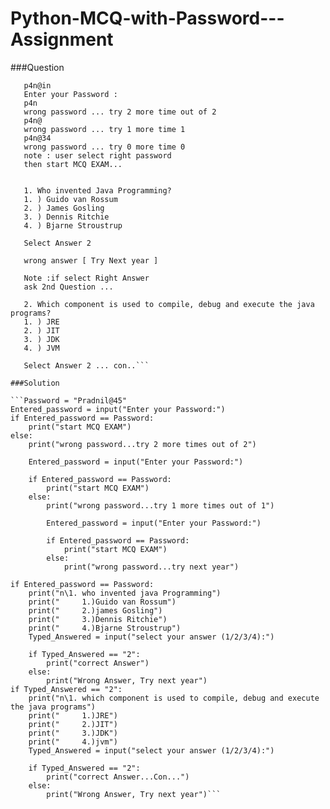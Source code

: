 # Python-MCQ-with-Password---Assignment

###Question
```Set your password :
   p4n@in
   Enter your Password : 
   p4n
   wrong password ... try 2 more time out of 2
   p4n@
   wrong password ... try 1 more time 1
   p4n@34
   wrong password ... try 0 more time 0
   note : user select right password
   then start MCQ EXAM...
   
    
   1. Who invented Java Programming?
   1. ) Guido van Rossum
   2. ) James Gosling
   3. ) Dennis Ritchie
   4. ) Bjarne Stroustrup
   
   Select Answer 2
   
   wrong answer [ Try Next year ] 
   
   Note :if select Right Answer 
   ask 2nd Question ...
   
   2. Which component is used to compile, debug and execute the java programs?
   1. ) JRE
   2. ) JIT
   3. ) JDK
   4. ) JVM
   
   Select Answer 2 ... con..```

###Solution

```Password = "Pradnil@45"
Entered_password = input("Enter your Password:")
if Entered_password == Password:
    print("start MCQ EXAM")
else:
    print("wrong password...try 2 more times out of 2")
    
    Entered_password = input("Enter your Password:")
    
    if Entered_password == Password:
        print("start MCQ EXAM")
    else:
        print("wrong password...try 1 more times out of 1")

        Entered_password = input("Enter your Password:")
    
        if Entered_password == Password:
            print("start MCQ EXAM")
        else:
            print("wrong password...try next year")

if Entered_password == Password:
    print("n\1. who invented java Programming")
    print("     1.)Guido van Rossum")
    print("     2.)james Gosling")
    print("     3.)Dennis Ritchie")
    print("     4.)Bjarne Stroustrup")
    Typed_Answered = input("select your answer (1/2/3/4):")

    if Typed_Answered == "2":
        print("correct Answer")
    else:
        print("Wrong Answer, Try next year")
if Typed_Answered == "2":
    print("n\1. which component is used to compile, debug and execute the java programs")
    print("     1.)JRE")
    print("     2.)JIT")
    print("     3.)JDK")
    print("     4.)jvm")
    Typed_Answered = input("select your answer (1/2/3/4):")

    if Typed_Answered == "2":
        print("correct Answer...Con...")
    else:
        print("Wrong Answer, Try next year")```

